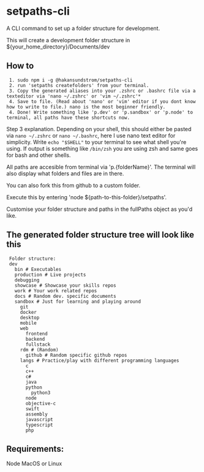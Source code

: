 # setpaths-cli
A CLI command to set up a folder structure for development.

This will create a development folder structure in ${your_home_directory}/Documents/dev

## How to
```
 1. sudo npm i -g @hakansundstrom/setpaths-cli
 2. run 'setpaths createfolders' from your terminal.
 3. Copy the generated aliases into your .zshrc or .bashrc file via a texteditor via 'nano ~/.zshrc' or 'vim ~/.zshrc'*
 4. Save to file. (Read about 'nano' or 'vim' editor if you dont know how to write to file.) nano is the most beginner friendly.
 4. Done! Write something like 'p.dev' or 'p.sandbox' or 'p.node' to terminal, all paths have these shortcuts now.
```

Step 3 explanation. Depending on your shell, this should either be pasted via `nano ~/.zshrc` or `nano ~/.bashrc`, here I use nano text editor for simplicity. Write `echo "$SHELL"` to your terminal to see what shell you're using. If output is something like `/bin/zsh` you are using zsh and same goes for bash and other shells.

All paths are accesible from terminal via 'p.{folderName}'.
The terminal will also display what folders and files are in there.

You can also fork this from github to a custom folder.

Execute this by entering 'node ${path-to-this-folder}/setpaths'. 

Customise your folder structure and paths in the fullPaths object as you'd like.

## The generated folder structure tree will look like this
````
 Folder structure:
 dev
   bin # Executables
   production # Live projects
   debugging
   showcase # Showcase your skills repos
   work # Your work related repos
   docs # Random dev. specific documents
   sandbox # Just for learning and playing around
     git
     docker
     desktop
     mobile
     web
       frontend
       backend
       fullstack
     rdm # (Random)
       github # Random specific github repos
     langs # Practice/play with different programming languages
       c
       c++
       c#
       java
       python
         python3
       node
       objective-c
       swift
       assembly
       javascript
       typescript
       php
````

## Requirements:
Node
MacOS or Linux
